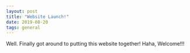 ```yaml
---
layout: post
title: "Website Launch!"
date: 2019-08-20
tags: general
---
```


Well. Finally got around to putting this website together! Haha, Welcome!!!
